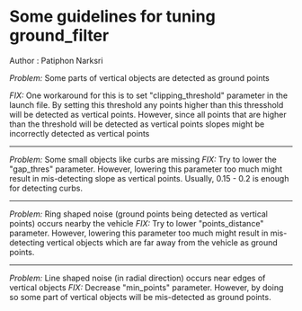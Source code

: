 # Some guidelines for tuning ground_filter

Author	: Patiphon Narksri

*Problem:* Some parts of vertical objects are detected as ground points

*FIX:* One workaround for this is to set "clipping_threshold" parameter in the launch file.
	  By setting this threshold any points higher than this thresshold will be detected as vertical points.
	  However, since all points that are higher than the threshold will be detected as vertical points slopes might be incorrectly detected as vertical points

---

*Problem:* Some small objects like curbs are missing
*FIX:* Try to lower the "gap_thres" parameter.
	  However, lowering this parameter too much might result in mis-detecting slope as vertical points. 
	  Usually, 0.15 - 0.2 is enough for detecting curbs.

---

*Problem:* Ring shaped noise (ground points being detected as vertical points) occurs nearby the vehicle
*FIX:* Try to lower "points_distance" parameter.
	  However, lowering this parameter too much might result in mis-detecting vertical objects which are far away from the vehicle as ground points. 

---

*Problem:* Line shaped noise (in radial direction) occurs near edges of vertical objects
*FIX:* Decrease "min_points" parameter. However, by doing so some part of vertical objects will be mis-detected as ground points.

